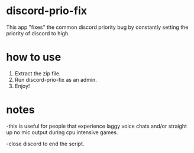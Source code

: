 # discord-prio-fix
This app "fixes" the common discord priority bug by constantly setting the priority of discord to high.

# how to use
1. Extract the zip file.
2. Run discord-prio-fix as an admin.
3. Enjoy!

# notes
-this is useful for people that experience laggy voice chats and/or straight up no mic output during cpu intensive games.

-close discord to end the script.
